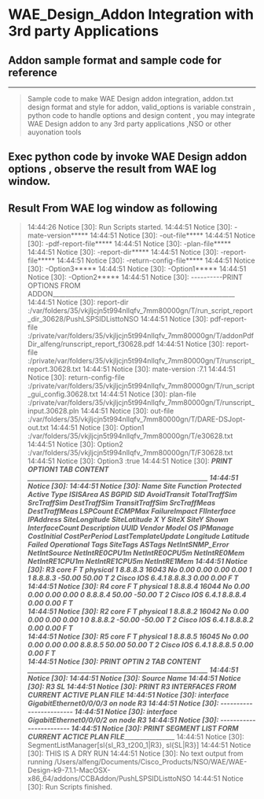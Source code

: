 # WAE_Design_Addon Integration with 3rd party Applications

## Addon sample format and sample code for reference 

---- 
>Sample code to make WAE Design addon integration,
> addon.txt design format and style for addon,
 valid_options is variable constrain ,
 python code to handle options and design content , you may integrate WAE Design addon to any 3rd party applications ,NSO or other auyonation tools

 Exec python code by invoke WAE Design addon options , observe the result from WAE log window.
----

## Result From WAE log window as following

> 14:44:26 Notice [30]: Run Scripts started.
> 14:44:51 Notice [30]: -mate-version*****
> 14:44:51 Notice [30]: -out-file*****
> 14:44:51 Notice [30]: -pdf-report-file*****
> 14:44:51 Notice [30]: -plan-file*****
> 14:44:51 Notice [30]: -report-dir*****
> 14:44:51 Notice [30]: -report-file*****
> 14:44:51 Notice [30]: -return-config-file*****
> 14:44:51 Notice [30]: -Option3*****
> 14:44:51 Notice [30]: -Option1*****
> 14:44:51 Notice [30]: -Option2*****
> 14:44:51 Notice [30]: ----------PRINT OPTIONS FROM ADDON__________________________________________________________
> 14:44:51 Notice [30]: report-dir :/var/folders/35/vkjljcjn5t994nllqfv_7mm80000gn/T/run_script_report_dir_30628/PushLSPSIDListtoNSO
> 14:44:51 Notice [30]: pdf-report-file :/private/var/folders/35/vkjljcjn5t994nllqfv_7mm80000gn/T/addonPdfDir_alfeng/runscript_report_f30628.pdf
> 14:44:51 Notice [30]: report-file :/private/var/folders/35/vkjljcjn5t994nllqfv_7mm80000gn/T/runscript_report.30628.txt
> 14:44:51 Notice [30]: mate-version :7.1
> 14:44:51 Notice [30]: return-config-file :/private/var/folders/35/vkjljcjn5t994nllqfv_7mm80000gn/T/run_script_gui_config.30628.txt
> 14:44:51 Notice [30]: plan-file :/private/var/folders/35/vkjljcjn5t994nllqfv_7mm80000gn/T/runscript_input.30628.pln
> 14:44:51 Notice [30]: out-file :/var/folders/35/vkjljcjn5t994nllqfv_7mm80000gn/T/DARE-DSJopt-out.txt
> 14:44:51 Notice [30]: Option1 :/var/folders/35/vkjljcjn5t994nllqfv_7mm80000gn/T/e30628.txt
> 14:44:51 Notice [30]: Option2 :/var/folders/35/vkjljcjn5t994nllqfv_7mm80000gn/T/F30628.txt
> 14:44:51 Notice [30]: Option3 :true
> 14:44:51 Notice [30]: ____________PRINT OPTION1 TAB CONTENT _______________________________________________________
> 14:44:51 Notice [30]: <Nodes>
> 14:44:51 Notice [30]: Name  Site    Function    Protected   Active  Type    ISISArea    AS  BGPID   SID AvoidTransit    TotalTraffSim   SrcTraffSim DestTraffSim    TransitTraffSim SrcTraffMeas    DestTraffMeas   LSPCount    ECMPMax FailureImpact   FIInterface IPAddress   SiteLongitude   SiteLatitude    X   Y   SiteX   SiteY   Shown   InterfaceCount  Description UUID    Vendor  Model   OS  IPManage    CostInitial CostPerPeriod   LastTemplateUpdate  Longitude   Latitude    Failed  Operational Tags    SiteTags    ASTags  NetIntSNMP_Error    NetIntSource    NetIntRE0CPU1m  NetIntRE0CPU5m  NetIntRE0Mem    NetIntRE1CPU1m  NetIntRE1CPU5m  NetIntRE1Mem
> 14:44:51 Notice [30]: R3        core    F   T   physical        1   8.8.8.3 16043   No  0.00    0.00    0.00    0.00            1   1           8.8.8.3         -50.00  50.00           T   2           Cisco       IOS 6.4.1   8.8.8.3 0.00    0.00                F   T                                           
> 14:44:51 Notice [30]: R4        core    F   T   physical        1   8.8.8.4 16044   No  0.00    0.00    0.00    0.00                0           8.8.8.4         50.00   -50.00          T   2           Cisco       IOS 6.4.1   8.8.8.4 0.00    0.00                F   T                                           
> 14:44:51 Notice [30]: R2        core    F   T   physical        1   8.8.8.2 16042   No  0.00    0.00    0.00    0.00            1   0           8.8.8.2         -50.00  -50.00          T   2           Cisco       IOS 6.4.1   8.8.8.2 0.00    0.00                F   T                                           
> 14:44:51 Notice [30]: R5        core    F   T   physical        1   8.8.8.5 16045   No  0.00    0.00    0.00    0.00                            8.8.8.5         50.00   50.00           T   2           Cisco       IOS 6.4.1   8.8.8.5 0.00    0.00                F   T                                           
> 14:44:51 Notice [30]: ____________PRINT OPTIN 2 TAB CONTENT _______________________________________________________
> 14:44:51 Notice [30]: <SegmentLists>
> 14:44:51 Notice [30]: Source    Name
> 14:44:51 Notice [30]: R3    SL
> 14:44:51 Notice [30]: _____________________PRINT R3 INTERFACES FROM CURRENT ACTIVE PLAN FILE__________________________________________
> 14:44:51 Notice [30]: interface GigabitEthernet0/0/0/3 on node R3
> 14:44:51 Notice [30]: ------------------------
> 14:44:51 Notice [30]: interface GigabitEthernet0/0/0/2 on node R3
> 14:44:51 Notice [30]: ------------------------
> 14:44:51 Notice [30]: _____________________PRINT SEGMENT LIST FORM CURRENT ACTICE PLAN FILE________________________________________
> 14:44:51 Notice [30]: SegmentListManager[sl{sl_R3_t200_1|R3}, sl{SL|R3}]
> 14:44:51 Notice [30]:  THIS IS A DRY RUN
> 14:44:51 Notice [30]: No text output from running
> /Users/alfeng/Documents/Cisco_Products/NSO/WAE/WAE-Design-k9-7.1.1-MacOSX-x86_64/addons/CCBAddon/PushLSPSIDListtoNSO
> 14:44:51 Notice [30]: Run Scripts finished.
